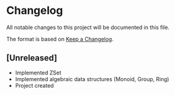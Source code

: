 # Changelog

All notable changes to this project will be documented in this file.

The format is based on [Keep a Changelog](https://keepachangelog.com/en/1.0.0/).

## [Unreleased]

- Implemented ZSet
- Implemented algebraic data structures (Monoid, Group, Ring)
- Project created
